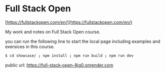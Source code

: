 # Full Stack Open

[https://fullstackopen.com/en/](https://fullstackopen.com/en/)

My work and notes on Full Stack Open course.

you can run the following line to start the local page including examples and exersices in this course.

```bash
$ cd showcase/ ; npm install ; npm run build ; npm run dev
```

public url: https://full-stack-open-8jg0.onrender.com